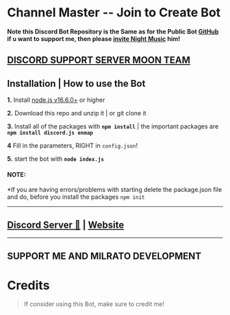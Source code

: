 
# Channel Master -- Join to Create Bot
**Note this Discord Bot Repository is the Same as for the Public Bot [GitHub](https://github.com/MoonTeam-Dev) if u want to support me, then please [invite Night Music](https://discord.com/oauth2/authorize?client_id=978770905020911686&permissions=8&scope=bot%20applications.commands) him!**

## [**DISCORD SUPPORT SERVER MOON TEAM**](https://discord.gg/SerhM4kRGe)

## Installation | How to use the Bot

 **1.** Install [node.js v16.6.0+](https://nodejs.org/api/cli.html#cli_unhandled_rejections_mode) or higher

 **2.** Download this repo and unzip it    |    or git clone it

 **3.** Install all of the packages with **`npm install`**     |  the important packages are   **`npm install discord.js enmap`**

 **4** Fill in the parameters, RIGHT in `config.json`!

 **5.** start the bot with **`node index.js`**

#### **NOTE:**

*If you are having errors/problems with starting delete the package.json file and do, before you install the packages `npm init`

***

## [Discord Server 🌙](https://discord.gg/SerhM4kRGe) | [Website](https://github.com/MoonTeam-Dev)

***

## SUPPORT ME AND MILRATO DEVELOPMENT


# Credits

> If consider using this Bot, make sure to credit me!